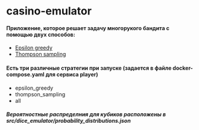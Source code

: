 # casino-emulator

#### Приложение, которое решает задачу многорукого бандита с помощью двух способов:

- [Epsilon greedy](https://en.wikipedia.org/wiki/Greedy_algorithm)
- [Thompson sampling](https://en.wikipedia.org/wiki/Thompson_sampling)

#### Есть три различные стратегии при запуске (задается в файле docker-compose.yaml для сервиса player)

- epsilon_greedy
- thompson_sampling
- all


##### Вероятностные распределния для кубиков расположены в *src/dice_emulator/probability_distributions.json*
